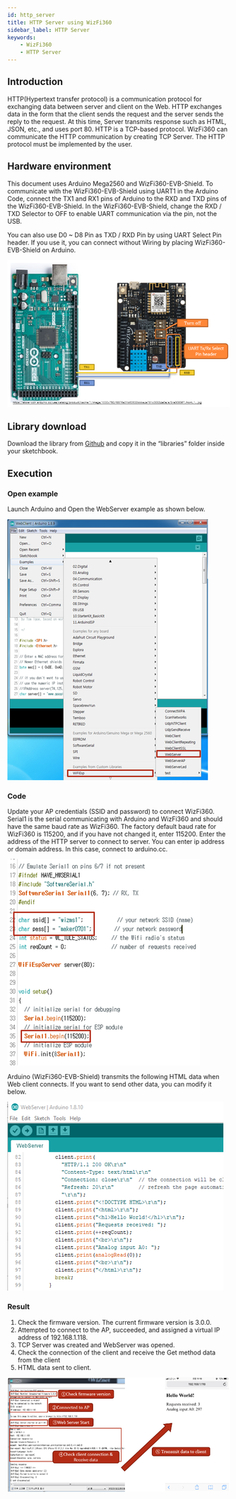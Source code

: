 ```yaml
---
id: http_server
title: HTTP Server using WizFi360
sidebar_label: HTTP Server
keywords: 
    - WizFi360
    - HTTP Server
---
```


## Introduction

HTTP(Hypertext transfer protocol) is a communication protocol for exchanging data between server and client on the Web. HTTP exchanges data in the form that the client sends the request and the server sends the reply to the request. At this time, Server transmits response such as HTML, JSON, etc., and uses port 80. HTTP is a TCP-based protocol. WizFi360 can communicate the HTTP communication by creating TCP Server. The HTTP protocol must be implemented by the user.

## Hardware environment

This document uses Arduino Mega2560 and WizFi360-EVB-Shield. To communicate with the WizFi360-EVB-Shield using UART1 in the Arduino Code, connect the TX1 and RX1 pins of Arduino to the RXD and TXD pins of the WizFi360-EVB-Shield. In the WizFi360-EVB-Shield, change the RXD / TXD Selector to OFF to enable UART communication via the pin, not the USB.

You can also use D0 ~ D8 Pin as TXD / RXD Pin by using UART Select Pin header. If you use it, you can connect without Wiring by placing WizFi360-EVB-Shield on Arduino. 

![](/img/basic_guides/http_client/http_client.png)

## Library download

Download the library from [Github](https://github.com/wizfi/WizFi360EVB-Arduino) and copy it in the “libraries” folder inside your sketchbook.

## Execution

### Open example

Launch Arduino and Open the WebServer example as shown below.

![](/img/basic_guides/http_server/http_server_arduino_ide.png)

### Code

Update your AP credentials (SSID and password) to connect WizFi360.
Serial1 is the serial communicating with Arduino and WizFi360 and should have the same baud rate as WizFi360. The factory default baud rate for WizFi360 is 115200, and if you have not changed it, enter 115200.
Enter the address of the HTTP server to connect to server. You can enter ip address or domain address. In this case, connect to arduino.cc.

![](/img/basic_guides/http_server/http_server_code.png)

Arduino (WizFi360-EVB-Shield) transmits the following HTML data when Web client connects. If you want to send other data, you can modify it below.

![](/img/basic_guides/http_server/http_server_code_1.png)

### Result

1. Check the firmware version. The current firmware version is 3.0.0.
2. Attempted to connect to the AP, succeeded, and assigned a virtual IP address of 192.168.1.118.
3. TCP Server was created and WebServer was opened.
4. Check the connection of the client and receive the Get method data from the client
5. HTML data sent to client.


![](/img/basic_guides/http_server/http_server_result.png)